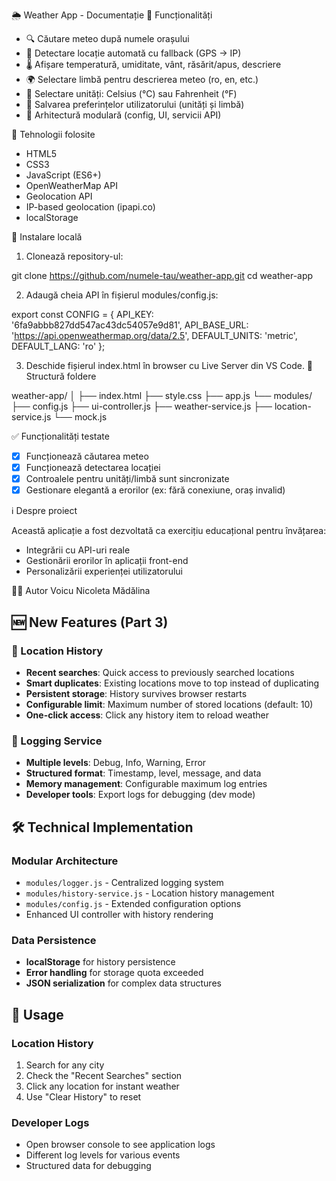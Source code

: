 🌦️ Weather App - Documentație
📌 Funcționalități

- 🔍 Căutare meteo după numele orașului
- 📍 Detectare locație automată cu fallback (GPS → IP)
- 🌡️ Afișare temperatură, umiditate, vânt, răsărit/apus, descriere
- 🌍 Selectare limbă pentru descrierea meteo (ro, en, etc.)
- 🧭 Selectare unități: Celsius (°C) sau Fahrenheit (°F)
- 💾 Salvarea preferințelor utilizatorului (unități și limbă)
- 🧱 Arhitectură modulară (config, UI, servicii API)

🧪 Tehnologii folosite

- HTML5
- CSS3
- JavaScript (ES6+)
- OpenWeatherMap API
- Geolocation API
- IP-based geolocation (ipapi.co)
- localStorage

🔧 Instalare locală
1. Clonează repository-ul:

git clone https://github.com/numele-tau/weather-app.git
cd weather-app

2. Adaugă cheia API în fișierul modules/config.js:

export const CONFIG = {
  API_KEY: '6fa9abbb827dd547ac43dc54057e9d81',
  API_BASE_URL: 'https://api.openweathermap.org/data/2.5',
  DEFAULT_UNITS: 'metric',
  DEFAULT_LANG: 'ro'
};

3. Deschide fișierul index.html în browser cu Live Server din VS Code.
📁 Structură foldere

weather-app/
│
├── index.html
├── style.css
├── app.js
└── modules/
    ├── config.js
    ├── ui-controller.js
    ├── weather-service.js
    ├── location-service.js
    └── mock.js

✅ Funcționalități testate

- [x] Funcționează căutarea meteo
- [x] Funcționează detectarea locației
- [x] Controalele pentru unități/limbă sunt sincronizate
- [x] Gestionare elegantă a erorilor (ex: fără conexiune, oraș invalid)

ℹ️ Despre proiect

Această aplicație a fost dezvoltată ca exercițiu educațional pentru învățarea:
- Integrării cu API-uri reale
- Gestionării erorilor în aplicații front-end
- Personalizării experienței utilizatorului

👩‍💻 Autor
Voicu Nicoleta Mădălina

## 🆕 New Features (Part 3)

### 📍 Location History

- **Recent searches**: Quick access to previously searched locations
- **Smart duplicates**: Existing locations move to top instead of duplicating
- **Persistent storage**: History survives browser restarts
- **Configurable limit**: Maximum number of stored locations (default: 10)
- **One-click access**: Click any history item to reload weather

### 📝 Logging Service

- **Multiple levels**: Debug, Info, Warning, Error
- **Structured format**: Timestamp, level, message, and data
- **Memory management**: Configurable maximum log entries
- **Developer tools**: Export logs for debugging (dev mode)

## 🛠️ Technical Implementation

### Modular Architecture

- `modules/logger.js` - Centralized logging system
- `modules/history-service.js` - Location history management
- `modules/config.js` - Extended configuration options
- Enhanced UI controller with history rendering

### Data Persistence

- **localStorage** for history persistence
- **Error handling** for storage quota exceeded
- **JSON serialization** for complex data structures

## 🎯 Usage

### Location History

1. Search for any city
2. Check the "Recent Searches" section
3. Click any location for instant weather
4. Use "Clear History" to reset

### Developer Logs

- Open browser console to see application logs
- Different log levels for various events
- Structured data for debugging

